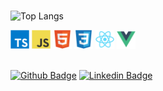#
![Top Langs](https://github-readme-stats.vercel.app/api/top-langs/?username=matheusodilon&theme=dracula&layout=compact)

<div style="display: inline_block">
  <img width="30" src="https://github.com/devicons/devicon/blob/master/icons/typescript/typescript-original.svg" />

  <img width="30" src="https://github.com/devicons/devicon/blob/master/icons/javascript/javascript-original.svg" />

  <img width="30" src="https://github.com/devicons/devicon/blob/master/icons/html5/html5-original.svg" />

   <img width="30" src="https://github.com/devicons/devicon/blob/master/icons/css3/css3-original.svg" />

   <img width="30" src="https://github.com/devicons/devicon/blob/master/icons/react/react-original.svg" />

   <img width="30" src="https://github.com/devicons/devicon/blob/master/icons/vuejs/vuejs-original.svg" />
</div>

<br />

[![Github Badge](https://img.shields.io/badge/-Instagram-fff?style=flat-square&logo=Instagram&logoColor=red&link=https://www.instagram.com/mtsodilon/)](https://www.instagram.com/mtsodilon/)
[![Linkedin Badge](https://img.shields.io/badge/-LinkedIn-blue?style=flat-square&logo=Linkedin&logoColor=white&link=https://www.linkedin.com/in/matheusodilon/)](https://www.linkedin.com/in/matheusodilon/)

<!--
**matheusodilon/matheusodilon** is a ✨ _special_ ✨ repository because its `README.md` (this file) appears on your GitHub profile.

Here are some ideas to get you started:

- 🔭 I’m currently working on ...
- 🌱 I’m currently learning ...
- 👯 I’m looking to collaborate on ...
- 🤔 I’m looking for help with ...
- 💬 Ask me about ...
- 📫 How to reach me: ...
- 😄 Pronouns: ...
- ⚡ Fun fact: ...
-->
